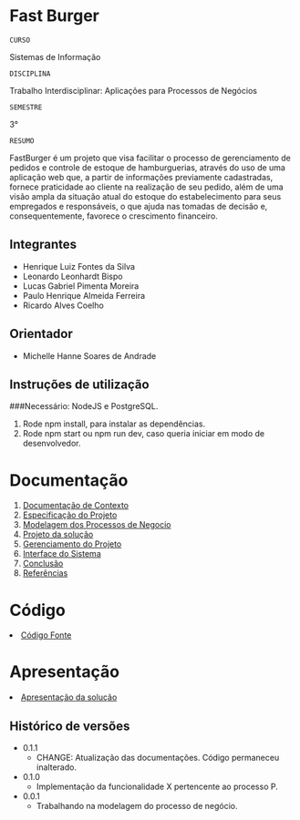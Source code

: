 # Fast Burger

`CURSO`

Sistemas de Informação

`DISCIPLINA`

Trabalho Interdisciplinar: Aplicações para Processos de Negócios

`SEMESTRE`

3°

`RESUMO`

FastBurger é um projeto que visa facilitar o processo de gerenciamento de pedidos e controle de estoque de hamburguerias, através do uso de uma aplicação web que, a partir de informações previamente cadastradas, fornece praticidade ao cliente na realização de seu pedido, além de uma visão ampla da situação atual do estoque do estabelecimento para seus empregados e responsáveis, o que ajuda nas tomadas de decisão e, consequentemente, favorece o crescimento financeiro.

## Integrantes

* Henrique Luiz Fontes da Silva
* Leonardo Leonhardt Bispo
* Lucas Gabriel Pimenta Moreira 
* Paulo Henrique Almeida Ferreira
* Ricardo Alves Coelho

## Orientador

* Michelle Hanne Soares de Andrade

## Instruções de utilização

###Necessário: NodeJS e PostgreSQL.
1. Rode npm install, para instalar as dependências.
2. Rode npm start ou npm run dev, caso queria iniciar em modo de desenvolvedor.

# Documentação

<ol>
<li><a href="docs/1-Contexto.md"> Documentação de Contexto</a></li>
<li><a href="docs/2-Especificação.md"> Especificação do Projeto</a></li>
<li><a href="docs/3-Modelagem-Processos-Negócio.md"> Modelagem dos Processos de Negocio</a></li>
<li><a href="docs/4-Projeto-Solucao.md"> Projeto da solução</a></li>
<li><a href="docs/5-Gerenciamento-Projeto.md"> Gerenciamento do Projeto</a></li>
<li><a href="docs/6-Interface-Sistema.md"> Interface do Sistema</a></li>
<li><a href="docs/7-Conclusão.md"> Conclusão</a></li>
<li><a href="docs/8-Referências.md"> Referências</a></li>
</ol>

# Código

<li><a href="src/README.md"> Código Fonte</a></li>

# Apresentação

<li><a href="presentation/README.md"> Apresentação da solução</a></li>


## Histórico de versões

* 0.1.1
    * CHANGE: Atualização das documentações. Código permaneceu inalterado.
* 0.1.0
    * Implementação da funcionalidade X pertencente ao processo P.
* 0.0.1
    * Trabalhando na modelagem do processo de negócio.
